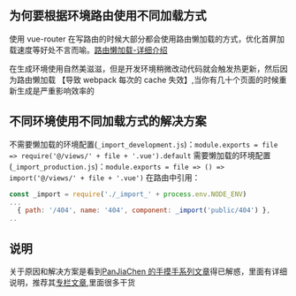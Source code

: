 ## 为何要根据环境路由使用不同加载方式

使用 vue-router 在写路由的时候大部分都会使用路由懒加载的方式，优化首屏加载速度等好处不言而喻。[路由懒加载-详细介绍](https://router.vuejs.org/zh-cn/advanced/lazy-loading.html)

在生成环境使用自然美滋滋，但是开发环境稍微改动代码就会触发热更新，然后因为路由懒加载 【导致 webpack 每次的 cache 失效】,当你有几十个页面的时候重新生成是严重影响效率的

## 不同环境使用不同加载方式的解决方案

不需要懒加载的环境配置(`_import_development.js`)：`module.exports = file => require('@/views/' + file + '.vue').default`
需要懒加载的环境配置(`_import_production.js`)：`module.exports = file => () => import('@/views/' + file + '.vue')`
在路由中引用：

```js
const _import = require('./_import_' + process.env.NODE_ENV)
...
  { path: '/404', name: '404', component: _import('public/404') },
..
```

## 说明

关于原因和解决方案是看到[PanJiaChen 的手摸手系列文章](https://segmentfault.com/a/1190000010043013)得已解惑，里面有详细说明，推荐其[专栏文章](https://segmentfault.com/blog/hand-to-hand),里面很多干货
